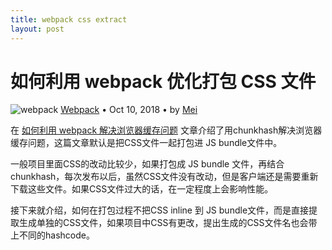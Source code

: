 ```yaml
---
title: webpack css extract
layout: post
---
```


# 如何利用 webpack 优化打包 CSS 文件
<div class="title-meta">
    <span><img class="title-category-img" src="../../../assets/images/categories/webpack.svg" alt="webpack"></span>
    <span><a class="github-link" href="/2018/09/24/webpack.html">Webpack</a></span>
    <span class="title-bullet">•</span>
    <span>Oct 10, 2018</span>
    <span class="title-bullet">•</span>
    <span>by <a class="github-link" href="http://github.com/limeii" title="http://github.com/limeii">Mei</a></span>
</div>

在 [如何利用 webpack 解决浏览器缓存问题](/2018/10/09/webpack-caching.html) 文章介绍了用chunkhash解决浏览器缓存问题，这篇文章默认是把CSS文件一起打包进 JS bundle文件中。


一般项目里面CSS的改动比较少，如果打包成 JS bundle 文件，再结合chunkhash，每次发布以后，虽然CSS文件没有改动，但是客户端还是需要重新下载这些文件。如果CSS文件过大的话，在一定程度上会影响性能。


接下来就介绍，如何在打包过程不把CSS inline 到 JS bundle文件，而是直接提取生成单独的CSS文件，如果项目中CSS有更改，提出生成的CSS文件名也会带上不同的hashcode。




